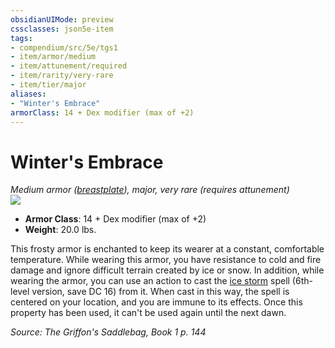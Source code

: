 ```yaml
---
obsidianUIMode: preview
cssclasses: json5e-item
tags:
- compendium/src/5e/tgs1
- item/armor/medium
- item/attunement/required
- item/rarity/very-rare
- item/tier/major
aliases: 
- "Winter's Embrace"
armorClass: 14 + Dex modifier (max of +2)
---
```

# Winter's Embrace
*Medium armor ([breastplate](compendium/items/breastplate.md)), major, very rare (requires attunement)*  
![](https://raw.githubusercontent.com/TheGiddyLimit/homebrew/master/_img/TGS1/Winters-Embrace.webp#right)  

- **Armor Class**: 14 + Dex modifier (max of +2)
- **Weight**: 20.0 lbs.

This frosty armor is enchanted to keep its wearer at a constant, comfortable temperature. While wearing this armor, you have resistance to cold and fire damage and ignore difficult terrain created by ice or snow. In addition, while wearing the armor, you can use an action to cast the [ice storm](compendium/spells/ice-storm.md) spell (6th-level version, save DC 16) from it. When cast in this way, the spell is centered on your location, and you are immune to its effects. Once this property has been used, it can't be used again until the next dawn.

*Source: The Griffon's Saddlebag, Book 1 p. 144*